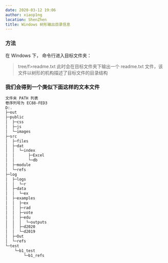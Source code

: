 ```yaml
---
date: 2020-03-12 19:06
author: xiaop1ng
location: ShenZhen
title: Windows 树形输出目录信息
---
```


### 方法

在 Windows 下， 命令行进入目标文件夹：

> tree/f>readme.txt
此时会在目标文件夹下输出一个 readme.txt 文件，该文件以树形的机构描述了目标文件的目录结构


### 我们会得到一个类似下面这样的文本文件

```txt
文件夹 PATH 列表
卷序列号为 EC88-FED3
D:.
├─out
├─public
│  ├─css
│  ├─js
│  └─images
├─src
│  ├─files
│  ├─dat
│  │  └─index
│  │      ├─Excel
│  │      └─db
│  ├─module
│  └─refs
├─log
│  ├─logs
│  │  └─r
│  ├─data
│  │  └─ex
│  ├─examples
│  │  ├─ex
│  │  ├─rad
│  │  ├─vote
│  │  ├─edu
│  │  │  └─outputs
│  │  ├─d2020
│  │  └─d2019
│  ├─Out
│  └─refs
└─test
    └─b1_test
        └─b1_refs
```











































